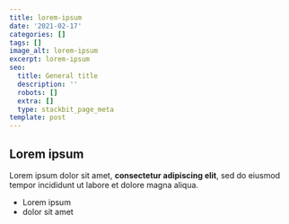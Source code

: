 ```yaml
---
title: lorem-ipsum
date: '2021-02-17'
categories: []
tags: []
image_alt: lorem-ipsum
excerpt: lorem-ipsum
seo:
  title: General title
  description: ''
  robots: []
  extra: []
  type: stackbit_page_meta
template: post
---
```

## Lorem ipsum

Lorem ipsum dolor sit amet, **consectetur adipiscing elit**, sed do eiusmod tempor incididunt ut labore et dolore magna aliqua.

- Lorem ipsum
- dolor sit amet
